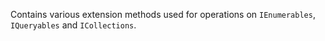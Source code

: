 Contains various extension methods used for operations on `IEnumerables`, `IQueryables` and `ICollections`.
